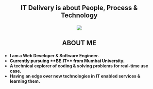 

<!--
**nidhidaulat16/nidhidaulat16** is a ✨ _special_ ✨ repository because its `README.md` (this file) appears on your GitHub profile.

Here are some ideas to get you started:

- 🔭 I’m currently working on ...
- 🌱 I’m currently learning ...
- 👯 I’m looking to collaborate on ...
- 🤔 I’m looking for help with ...
- 💬 Ask me about ...
- 📫 How to reach me: ...
- 😄 Pronouns: ...
- ⚡ Fun fact: ...
-->
<h2><b><p align="center">IT Delivery is about People, Process & Technology</p></b></h2>
<p align="center">
<img src="https://user-images.githubusercontent.com/79735239/179234203-41aac0f1-6c2a-4c70-814d-9c6963a7624f.jpg">
</p>
<h2><p align="center"><b>ABOUT ME<b></p></h2>
 <ul>
 <li>I am a Web Developer & Software Engineer.</li>
 <li>Currently pursuing **BE.IT** from Mumbai University.</li>
 <li>A technical explorer of coding & solving problems for real-time use case.</li>
 <li>Having an edge over new technologies in IT enabled services & learning them.</li>

